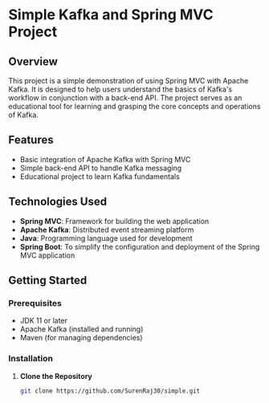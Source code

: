 # Simple Kafka and Spring MVC Project

## Overview

This project is a simple demonstration of using Spring MVC with Apache Kafka. It is designed to help users understand the basics of Kafka's workflow in conjunction with a back-end API. The project serves as an educational tool for learning and grasping the core concepts and operations of Kafka.

## Features

- Basic integration of Apache Kafka with Spring MVC
- Simple back-end API to handle Kafka messaging
- Educational project to learn Kafka fundamentals

## Technologies Used

- **Spring MVC**: Framework for building the web application
- **Apache Kafka**: Distributed event streaming platform
- **Java**: Programming language used for development
- **Spring Boot**: To simplify the configuration and deployment of the Spring MVC application

## Getting Started

### Prerequisites

- JDK 11 or later
- Apache Kafka (installed and running)
- Maven (for managing dependencies)

### Installation

1. **Clone the Repository**

   ```bash
   git clone https://github.com/SurenRaj30/simple.git
